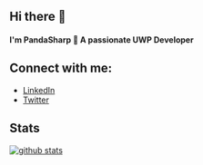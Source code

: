## Hi there 👋
#### I'm PandaSharp 🐼 A passionate UWP Developer

## Connect with me:
- [LinkedIn](https://www.linkedin.com/in/emilianomagliocca/)
- [Twitter](https://twitter.com/PandaSharp_)

## Stats

[![github stats](https://github-readme-stats.vercel.app/api?username=Panda-Sharp)](https://github.com/Panda-Sharp)

<!--
[![github stats](https://github-readme-stats.vercel.app/api/top-langs?username=Panda-Sharp)](https://github.com/Panda-Sharp)
-->
